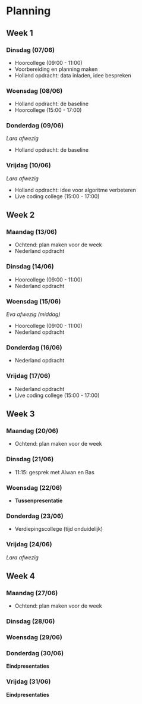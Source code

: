 # Planning
## Week 1
### Dinsdag (07/06)
- Hoorcollege (09:00 - 11:00)
- Voorbereiding en planning maken 
- Holland opdracht: data inladen, idee bespreken
### Woensdag (08/06)
- Holland opdracht: de baseline
- Hoorcollege (15:00 - 17:00) 

### Donderdag (09/06)
_Lara afwezig_ 
- Holland opdracht: de baseline
### Vrijdag (10/06)
_Lara afwezig_ 
- Holland opdracht: idee voor algoritme verbeteren 
- Live coding college (15:00 - 17:00) 


## Week 2 
### Maandag (13/06)
- Ochtend: plan maken voor de week 
- Nederland opdracht
### Dinsdag (14/06)
- Hoorcollege (09:00 - 11:00)  
- Nederland opdracht 
### Woensdag (15/06)
_Eva afwezig (middag)_ 
- Hoorcollege (09:00 - 11:00)  
- Nederland opdracht 
### Donderdag (16/06)
- Nederland opdracht 
### Vrijdag (17/06)
- Nederland opdracht 
- Live coding college (15:00 - 17:00)


## Week 3
### Maandag (20/06)
- Ochtend: plan maken voor de week 
### Dinsdag (21/06)
- 11:15: gesprek met Alwan en Bas 
### Woensdag (22/06)
- __Tussenpresentatie__ 
### Donderdag (23/06)
- Verdiepingscollege (tijd onduidelijk)
### Vrijdag (24/06)
_Lara afwezig_ 


## Week 4
### Maandag (27/06)
- Ochtend: plan maken voor de week 
### Dinsdag (28/06)
### Woensdag (29/06)
### Donderdag (30/06)
__Eindpresentaties__ 
### Vrijdag (31/06)
__Eindpresentaties__ 
